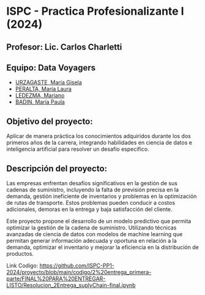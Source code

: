 # ISPC - Practica Profesionalizante I (2024)

## Profesor: Lic. Carlos Charletti

## Equipo: Data Voyagers

- [URZAGASTE, María Gisela](https://github.com/Mar-Urzag)
- [PERALTA, María Laura](https://github.com/Lalita635)
- [LEDEZMA, Mariano](https://github.com/mledezma2022)
- [BADIN, María Paula](https://github.com/paulabadin)

## Objetivo del proyecto:

Aplicar de manera práctica los conocimientos adquiridos durante los dos primeros años de la carrera, integrando habilidades en ciencia de datos e inteligencia artificial para resolver un desafío específico.

## Descripción del proyecto:

Las empresas enfrentan desafíos significativos en la gestión de sus cadenas de suministro, incluyendo la falta de previsión precisa en la demanda, gestión ineficiente de inventarios y problemas en la optimización de rutas de transporte. Estos problemas pueden conducir a costos adicionales, demoras en la entrega y baja satisfacción del cliente.

Este proyecto propone el desarrollo de un modelo predictivo que permita optimizar la gestión de la cadena de suministro. Utilizando técnicas avanzadas de ciencia de datos con modelos de machine learning que permitan generar información adecuada y oportuna en relación a la demanda, optimizar el inventario y mejorar la eficiencia en la distribución de productos.


Link Codigo:
https://github.com/ISPC-PP1-2024/proyecto/blob/main/codigo/2%20entrega_primera-parte/FINAL%20PARA%20ENTREGAR-LISTO/Resolucion_2Entrega_suplyChain-final.ipynb